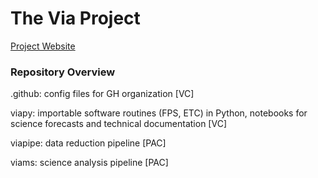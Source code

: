 # The Via Project

[Project Website](https://via-project.org/)

### Repository Overview

.github: config files for GH organization [VC]

viapy: importable software routines (FPS, ETC) in Python, notebooks for science forecasts and technical documentation [VC]

viapipe: data reduction pipeline [PAC]

viams: science analysis pipeline [PAC]
